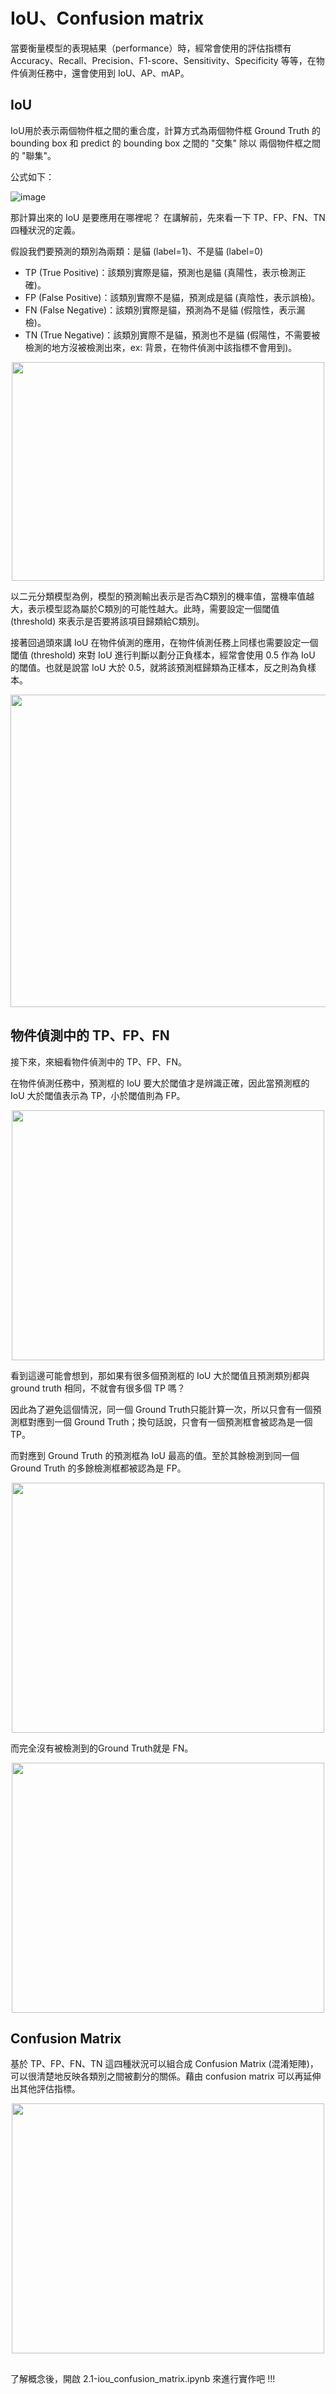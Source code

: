 # IoU、Confusion matrix
當要衡量模型的表現結果（performance）時，經常會使用的評估指標有Accuracy、Recall、Precision、F1-score、Sensitivity、Specificity 等等，在物件偵測任務中，還會使用到 IoU、AP、mAP。

## IoU

IoU用於表示兩個物件框之間的重合度，計算方式為兩個物件框 Ground Truth 的 bounding box 和 predict 的 bounding box 之間的 "交集" 除以 兩個物件框之間的 "聯集"。

公式如下：

![image](https://github.com/chingi071/AIoT_object_detection_tutorial/blob/main/chapter2/pictures/001.jpg)


那計算出來的 IoU 是要應用在哪裡呢？ 在講解前，先來看一下 TP、FP、FN、TN 四種狀況的定義。

假設我們要預測的類別為兩類：是貓 (label=1)、不是貓 (label=0)

* TP (True Positive)：該類別實際是貓，預測也是貓 (真陽性，表示檢測正確)。
* FP (False Positive)：該類別實際不是貓，預測成是貓 (真陰性，表示誤檢)。
* FN (False Negative)：該類別實際是貓，預測為不是貓 (假陰性，表示漏檢)。
* TN (True Negative)：該類別實際不是貓，預測也不是貓 (假陽性，不需要被檢測的地方沒被檢測出來，ex: 背景，在物件偵測中該指標不會用到)。

<div align=center><img width="500" height="350" src="https://github.com/chingi071/AIoT_object_detection_tutorial/blob/main/chapter2/pictures/002.jpg"/></div>


以二元分類模型為例，模型的預測輸出表示是否為C類別的機率值，當機率值越大，表示模型認為屬於C類別的可能性越大。此時，需要設定一個閾值 (threshold) 來表示是否要將該項目歸類給C類別。

接著回過頭來講 IoU 在物件偵測的應用，在物件偵測任務上同樣也需要設定一個閾值 (threshold) 來對 IoU 進行判斷以劃分正負樣本，經常會使用 0.5 作為 IoU 的閾值。也就是說當 IoU 大於 0.5，就將該預測框歸類為正樣本，反之則為負樣本。

<div align=center><img width="700" height="500" src="https://github.com/chingi071/AIoT_object_detection_tutorial/blob/main/chapter2/pictures/003.jpg"/></div>


## 物件偵測中的 TP、FP、FN

接下來，來細看物件偵測中的 TP、FP、FN。

在物件偵測任務中，預測框的 IoU 要大於閾值才是辨識正確，因此當預測框的 IoU 大於閾值表示為 TP，小於閾值則為 FP。

<div align=center><img width="500" height="400" src="https://github.com/chingi071/AIoT_object_detection_tutorial/blob/main/chapter2/pictures/004.jpg"/></div>


看到這邊可能會想到，那如果有很多個預測框的 IoU 大於閾值且預測類別都與 ground truth 相同，不就會有很多個 TP 嗎？

因此為了避免這個情況，同一個 Ground Truth只能計算一次，所以只會有一個預測框對應到一個 Ground Truth；換句話說，只會有一個預測框會被認為是一個 TP。

而對應到 Ground Truth 的預測框為 IoU 最高的值。至於其餘檢測到同一個 Ground Truth 的多餘檢測框都被認為是 FP。

<div align=center><img width="500" height="400" src="https://github.com/chingi071/AIoT_object_detection_tutorial/blob/main/chapter2/pictures/005.jpg"/></div>


而完全沒有被檢測到的Ground Truth就是 FN。

<div align=center><img width="500" height="400" src="https://github.com/chingi071/AIoT_object_detection_tutorial/blob/main/chapter2/pictures/006.jpg"/></div>


## Confusion Matrix

基於 TP、FP、FN、TN 這四種狀況可以組合成 Confusion Matrix (混淆矩陣)，可以很清楚地反映各類別之間被劃分的關係。藉由 confusion matrix 可以再延伸出其他評估指標。

<div align=center><img width="500" height="400" src="https://github.com/chingi071/AIoT_object_detection_tutorial/blob/main/chapter2/pictures/007.jpg"/></div>

## 

了解概念後，開啟 2.1-iou_confusion_matrix.ipynb 來進行實作吧 !!! 
